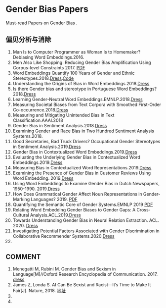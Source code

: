 # Gender Bias Papers
Must-read Papers on Gender Bias .

## 偏见分析与消除
1. Man Is to Computer Programmer as Woman Is to Homemaker? Debiasing Word Embeddings.2016.
2. Men Also Like Shopping: Reducing Gender Bias Amplification Using Corpus-level Constraints 2017. [PDF](https://arxiv.org/pdf/1707.09457.pdf)
3. Word Embeddings Quantify 100 Years of Gender and Ethnic Stereotypes.2018.[Dress](https://arxiv.org/abs/1711.08412v1).[Code](https://github.com/nikhgarg/EmbeddingDynamicStereotypes)
4. Understanding the Origins of Bias in Word Embeddings.2018.[Dress](https://arxiv.org/abs/1810.03611)
5. Is there Gender bias and stereotype in Portuguese Word Embeddings? 2018.[Dress](https://arxiv.org/abs/1810.04528)
6. Learning Gender-Neutral Word Embeddings.EMNLP.2018.[Dress](https://arxiv.org/abs/1809.01496v1)
7. Measuring Societal Biases from Text Corpora with Smoothed First-Order Co-occurrence.2018.[Dress](https://arxiv.org/abs/1812.10424)
8. Measuring and Mitigating Unintended Bias in Text Classification.AAAI.2018
9. Gender Bias in Sentiment Analysis.2018.[Dress](https://wlv.openrepository.com/bitstream/handle/2436/620633/GenderBiasInSentimentAnalysisPreprint.pdf?sequence=9&isAllowed=y)
10. Examining Gender and Race Bias in Two Hundred Sentiment Analysis Systems.2018.
11. Good Secretaries, Bad Truck Drivers? Occupational Gender Stereotypes in Sentiment Analysis.2019.[Dress](https://arxiv.org/abs/1906.10256v2)
12. Gender Bias in Contextualized Word Embeddings.2019.[Dress](https://arxiv.org/abs/1904.03310)
13. Evaluating the Underlying Gender Bias in Contextualized Word Embeddings.2019.[Dress](https://arxiv.org/abs/1904.08783)
14. Measuring Bias in Contextualized Word Representations.2019.[Dress](https://arxiv.org/abs/1906.07337v1)
15. Examining the Presence of Gender Bias in Customer Reviews Using Word Embedding. 2019.[Dress](https://arxiv.org/abs/1902.00496v1)
16. Using Word Embeddings to Examine Gender Bias in Dutch Newspapers, 1950-1990. 2019.[Dress](https://www.aclweb.org/anthology/W19-4712/)
17. How Does Grammatical Gender Affect Noun Representations in Gender-Marking Languages? 2019. [PDF](https://arxiv.org/pdf/1910.14161.pdf)
18. Quantifying the Semantic Core of Gender Systems.EMNLP 2019 [PDF](https://arxiv.org/pdf/1910.13497.pdf)
19. Relating Word Embedding Gender Biases to Gender Gaps: A Cross-Cultural Analysis.ACL.2019.[Dress](https://www.aclweb.org/anthology/W19-3803/)
20. Towards Understanding Gender Bias in Neural Relation Extraction. ACL. 2020. [Dress](https://www.aclweb.org/anthology/2020.acl-main.265/)
21. Investigating Potential Factors Associated with Gender Discrimination in Collaborative Recommender Systems.2020.[Dress](https://arxiv.org/abs/2002.07786)
22.  




## COMMENT 
1. Menegatti M, Rubini M. Gender Bias and Sexism in Language[M]//Oxford Research Encyclopedia of Communication. 2017. [dress](https://oxfordre.com/communication/view/10.1093/acrefore/9780190228613.001.0001/acrefore-9780190228613-e-470)
2. James Z, Londa S.  AI Can Be Sexist and Racist—It’s Time to Make It Fair[J]. Nature, 2018. [地址](https://www.nature.com/articles/d41586-018-05707-8)
3. 
4. 
